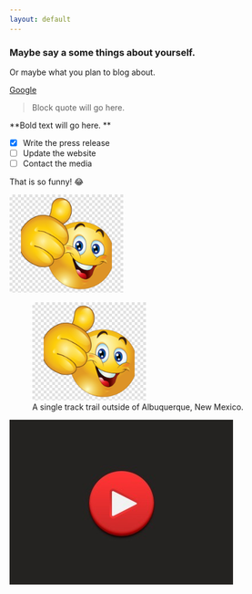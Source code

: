 ```yaml
---
layout: default
---
```


### Maybe say a some things about yourself.

Or maybe what you plan to blog about.

[Google](https://www.google.com)

> Block quote will go here.

**Bold text will go here. **

- [x] Write the press release
- [ ] Update the website
- [ ] Contact the media

That is so funny! :joy:

<img src="/images/myimage.png" alt="drawing" width="200"/>

<figure>
    <img src="/images/myimage.png" width="200"
         alt="Albuquerque, New Mexico">
    <figcaption>A single track trail outside of Albuquerque, New Mexico.</figcaption>
</figure>

[![Image alt text](/images/youtube-play.jpg)](https://www.youtube.com/watch?v=GV1BKcgBr18)





